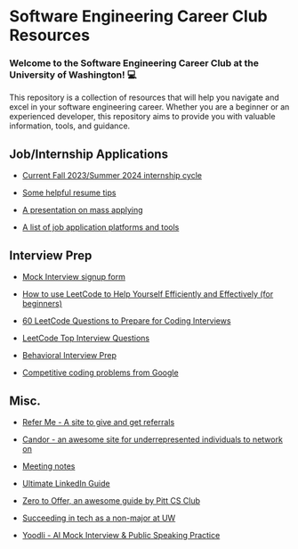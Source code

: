 # Software Engineering Career Club Resources

### Welcome to the Software Engineering Career Club at the University of Washington! 💻

This repository is a collection of resources that will help you navigate and excel in your software engineering career. Whether you are a beginner or an experienced developer, this repository aims to provide you with valuable information, tools, and guidance.


## Job/Internship Applications

- [Current Fall 2023/Summer 2024 internship cycle](https://github.com/pittcsc/Summer2024-Internships)

- [Some helpful resume tips](./Job-Application-Prep/resume-prep/application-resume-tips.md)

- [A presentation on mass applying](Job-Application-Prep\mass-applying-for-success-in-SWE.pptx)

- [A list of job application platforms and tools](Job-Search-Databases/job-search-sites.md)

## Interview Prep
- [Mock Interview signup form](https://docs.google.com/forms/d/e/1FAIpQLSfwp5M9oZH0dHF4v8qEC5lQjm6D1cY7Q4pc4by5ckDIBEVXow/viewform?usp=sf_link)

- [How to use LeetCode to Help Yourself Efficiently and Effectively (for beginners)](https://leetcode.com/discuss/career/450215/How-to-use-LeetCode-to-help-yourself-efficiently-and-effectively-(for-beginners))

- [60 LeetCode Questions to Prepare for Coding Interviews](https://medium.com/@koheiarai94/60-leetcode-questions-to-prepare-for-coding-interview-8abbb6af589e)

- [LeetCode Top Interview Questions](https://leetcode.com/problem-list/top-interview-questions/)

- [Behavioral Interview Prep](https://www.techinterviewhandbook.org/behavioral-interview/)


- [Competitive coding problems from Google](https://codingcompetitions.withgoogle.com/past-competitions)

## Misc.

- [Refer Me - A site to give and get referrals](https://refer.me/)

- [Candor - an awesome site for underrepresented individuals to network on](https://candoor.io/)

- [Meeting notes](./SWECC-Specific-Stuff/Meeting-Notes/)

- [Ultimate LinkedIn Guide](./LinkedIn/linkedin-guide.md)

- [Zero to Offer, an awesome guide by Pitt CS Club](https://pittcs.wiki/zero-to-offer/)

- [Succeeding in tech as a non-major at UW](./Non-CS-Major-Finesse)
- [Yoodli - AI Mock Interview & Public Speaking Practice](https://app.yoodli.ai)

